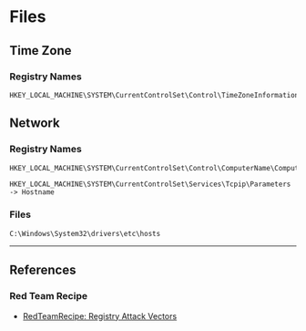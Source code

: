 # Files

## Time Zone

### Registry Names

```
HKEY_LOCAL_MACHINE\SYSTEM\CurrentControlSet\Control\TimeZoneInformation
```

## Network

### Registry Names

```
HKEY_LOCAL_MACHINE\SYSTEM\CurrentControlSet\Control\ComputerName\ComputerName

HKEY_LOCAL_MACHINE\SYSTEM\CurrentControlSet\Services\Tcpip\Parameters -> Hostname
```

### Files

```
C:\Windows\System32\drivers\etc\hosts
```

---
## References

### Red Team Recipe

- [RedTeamRecipe: Registry Attack Vectors](https://blog.redteamguides.com/registry-attack-vectorsrtc0018)